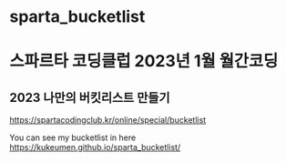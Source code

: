 # sparta_bucketlist
# 스파르타 코딩클럽 2023년 1월 월간코딩   
## 2023 나만의 버킷리스트 만들기   
https://spartacodingclub.kr/online/special/bucketlist   


You can see my bucketlist in here   
https://kukeumen.github.io/sparta_bucketlist/

